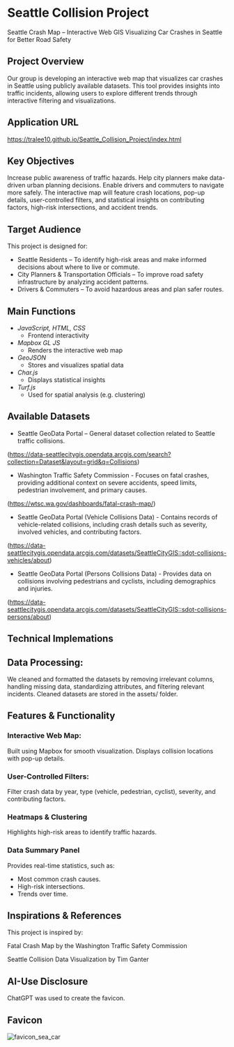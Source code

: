 # Seattle Collision Project

Seattle Crash Map – Interactive Web GIS
Visualizing Car Crashes in Seattle for Better Road Safety

## Project Overview
Our group is developing an interactive web map that visualizes car crashes in Seattle using publicly available datasets. This tool provides insights into traffic incidents, allowing users to explore different trends through interactive filtering and visualizations.

## Application URL
https://tralee10.github.io/Seattle_Collision_Project/index.html

## Key Objectives
Increase public awareness of traffic hazards.
Help city planners make data-driven urban planning decisions.
Enable drivers and commuters to navigate more safely.
The interactive map will feature crash locations, pop-up details, user-controlled filters, and statistical insights on contributing factors, high-risk intersections, and accident trends.

## Target Audience
This project is designed for:

* Seattle Residents – To identify high-risk areas and make informed decisions about where to live or commute.
* City Planners & Transportation Officials – To improve road safety infrastructure by analyzing accident patterns.
* Drivers & Commuters – To avoid hazardous areas and plan safer routes.

## Main Functions

* *JavaScript, HTML, CSS*
  - Frontend interactivity
* *Mapbox GL JS*
  - Renders the interactive web map
* *GeoJSON*
  - Stores and visualizes spatial data
* *Char.js*
  - Displays statistical insights
* *Turf.js*
  - Used for spatial analysis (e.g. clustering)

## Available Datasets

* Seattle GeoData Portal – General dataset collection related to Seattle traffic collisions. 

(https://data-seattlecitygis.opendata.arcgis.com/search?collection=Dataset&layout=grid&q=Collisions)

* Washington Traffic Safety Commission - Focuses on fatal crashes, providing additional context on severe accidents, speed limits, pedestrian involvement, and primary causes. 

(https://wtsc.wa.gov/dashboards/fatal-crash-map/)

* Seattle GeoData Portal (Vehicle Collisions Data) - Contains records of vehicle-related collisions, including crash details such as severity, involved vehicles, and contributing factors. 

(https://data-seattlecitygis.opendata.arcgis.com/datasets/SeattleCityGIS::sdot-collisions-vehicles/about)

* Seattle GeoData Portal (Persons Collisions Data) - Provides data on collisions involving pedestrians and cyclists, including demographics and injuries. 

(https://data-seattlecitygis.opendata.arcgis.com/datasets/SeattleCityGIS::sdot-collisions-persons/about)

## Technical Implemations



## Data Processing:
We cleaned and formatted the datasets by removing irrelevant columns, handling missing data, standardizing attributes, and filtering relevant incidents.
Cleaned datasets are stored in the assets/ folder.

## Features & Functionality

### Interactive Web Map:

Built using Mapbox for smooth visualization.
Displays collision locations with pop-up details.

### User-Controlled Filters:

Filter crash data by year, type (vehicle, pedestrian, cyclist), severity, and contributing factors.

### Heatmaps & Clustering

Highlights high-risk areas to identify traffic hazards.

### Data Summary Panel

Provides real-time statistics, such as:

* Most common crash causes.
* High-risk intersections.
* Trends over time.

## Inspirations & References
This project is inspired by:

Fatal Crash Map by the Washington Traffic Safety Commission

Seattle Collision Data Visualization by Tim Ganter

## AI-Use Disclosure
ChatGPT was used to create the favicon.




## Favicon
![favicon_sea_car](https://github.com/user-attachments/assets/19f2ef80-dd44-444c-a53a-6d3895fe8849)
